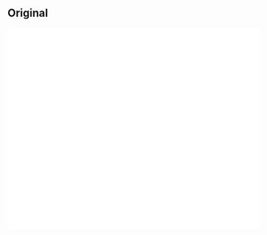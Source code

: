 ## Original

<div align="center">
	<img src="../SVG/origin/origin.svg" width="800" height="400">
</div>